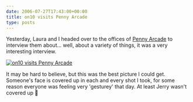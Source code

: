 ```yaml
---
date: 2006-07-27T17:43:00+00:00
title: on10 visits Penny Arcade
type: posts
---
```

Yesterday, Laura and I headed over to the offices of [Penny Arcade](https://www.penny-arcade.com) to interview them about... well, about a variety of things, it was a very interesting interview.

[<img alt="on10 visits Penny Arcade" src="http://static.flickr.com/64/199681348_202344e4d8_m.jpg" border="0" />](https://www.flickr.com/photos/11836230@N00/199681348/)

It may be hard to believe, but this was the best picture I could get. Someone's face is covered up in each and every shot I took, for some reason everyone was feeling very 'gesturey' that day. At least Jerry wasn't covered up 🙂
